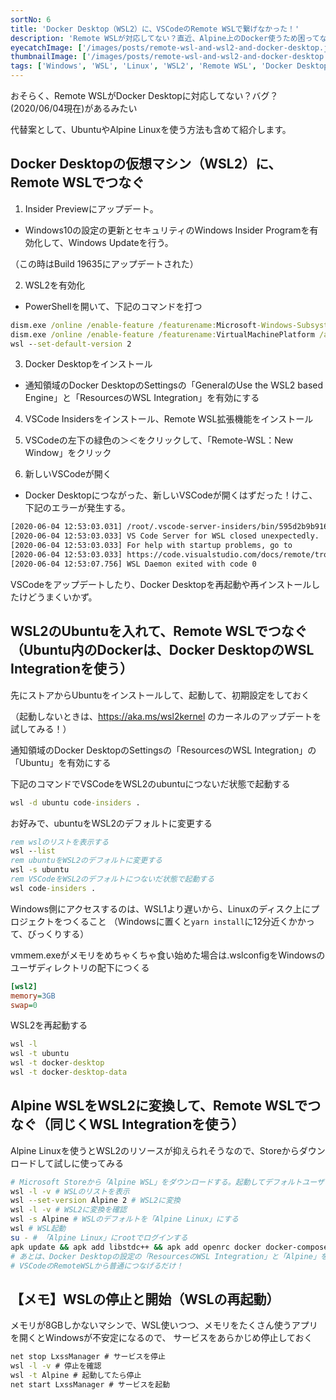 ```yaml
---
sortNo: 6
title: 'Docker Desktop（WSL2）に、VSCodeのRemote WSLで繋げなかった！'
description: 'Remote WSLが対応してない？直近、Alpine上のDocker使うため困ってないので放置中'
eyecatchImage: ['/images/posts/remote-wsl-and-wsl2-and-docker-desktop.jpg',800,533]
thumbnailImage: ['/images/posts/remote-wsl-and-wsl2-and-docker-desktop.jpg',800,533]
tags: ['Windows', 'WSL', 'Linux', 'WSL2', 'Remote WSL', 'Docker Desktop', 'Alpine Linux']
---
```


おそらく、Remote WSLがDocker Desktopに対応してない？バグ？(2020/06/04現在)があるみたい

代替案として、UbuntuやAlpine Linuxを使う方法も含めて紹介します。

## Docker Desktopの仮想マシン（WSL2）に、Remote WSLでつなぐ

1. Insider Previewにアップデート。

 - Windows10の設定の更新とセキュリティのWindows Insider Programを有効化して、Windows Updateを行う。

（この時はBuild 19635にアップデートされた）

2. WSL2を有効化

 - PowerShellを開いて、下記のコマンドを打つ

```bat
dism.exe /online /enable-feature /featurename:Microsoft-Windows-Subsystem-Linux /all /norestart
dism.exe /online /enable-feature /featurename:VirtualMachinePlatform /all /norestart
wsl --set-default-version 2
```

3. Docker Desktopをインストール

 - 通知領域のDocker DesktopのSettingsの「GeneralのUse the WSL2 based Engine」と「ResourcesのWSL Integration」を有効にする

4. VSCode Insidersをインストール、Remote WSL拡張機能をインストール

5. VSCodeの左下の緑色の＞＜をクリックして、「Remote-WSL：New Window」をクリック

6. 新しいVSCodeが開く

 - Docker Desktopにつながった、新しいVSCodeが開くはずだった！けこ、下記のエラーが発生する。

```sh
[2020-06-04 12:53:03.031] /root/.vscode-server-insiders/bin/595d2b9b916d063aadfc2c1a8c8f6df5b45572a8/server.sh: line 12: /root/.vscode-server-insiders/bin/595d2b9b916d063aadfc2c1a8c8f6df5b45572a8/node: not found
[2020-06-04 12:53:03.033] VS Code Server for WSL closed unexpectedly.
[2020-06-04 12:53:03.033] For help with startup problems, go to
[2020-06-04 12:53:03.033] https://code.visualstudio.com/docs/remote/troubleshooting#_wsl-tips
[2020-06-04 12:53:07.756] WSL Daemon exited with code 0
```

VSCodeをアップデートしたり、Docker Desktopを再起動や再インストールしたけどうまくいかず。

## WSL2のUbuntuを入れて、Remote WSLでつなぐ（Ubuntu内のDockerは、Docker DesktopのWSL Integrationを使う）

先にストアからUbuntuをインストールして、起動して、初期設定をしておく

（起動しないときは、https://aka.ms/wsl2kernel のカーネルのアップデートを試してみる！）

通知領域のDocker DesktopのSettingsの「ResourcesのWSL Integration」の「Ubuntu」を有効にする

下記のコマンドでVSCodeをWSL2のubuntuにつないだ状態で起動する

```bat
wsl -d ubuntu code-insiders .
```

お好みで、ubuntuをWSL2のデフォルトに変更する

```bat
rem wslのリストを表示する
wsl --list
rem ubuntuをWSL2のデフォルトに変更する
wsl -s ubuntu
rem VSCodeをWSL2のデフォルトにつないだ状態で起動する
wsl code-insiders .
```

Windows側にアクセスするのは、WSL1より遅いから、Linuxのディスク上にプロジェクトをつくること
（Windowsに置くと`yarn install`に12分近くかかって、びっくりする）

vmmem.exeがメモリをめちゃくちゃ食い始めた場合は.wslconfigをWindowsのユーザディレクトリの配下につくる

```ini
[wsl2]
memory=3GB
swap=0
```

WSL2を再起動する

```bat
wsl -l
wsl -t ubuntu
wsl -t docker-desktop
wsl -t docker-desktop-data
```

## Alpine WSLをWSL2に変換して、Remote WSLでつなぐ（同じくWSL Integrationを使う）

Alpine Linuxを使うとWSL2のリソースが抑えられそうなので、Storeからダウンロードして試しに使ってみる

```sh
# Microsoft Storeから「Alpine WSL」をダウンロードする。起動してデフォルトユーザと、ルート兼デフォルトユーザのパスワードを設定する！
wsl -l -v # WSLのリストを表示
wsl --set-version Alpine 2 # WSL2に変換
wsl -l -v # WSL2に変換を確認
wsl -s Alpine # WSLのデフォルトを「Alpine Linux」にする
wsl # WSL起動
su - # 「Alpine Linux」にrootでログインする
apk update && apk add libstdc++ && apk add openrc docker docker-compose # 必要パッケージのインストール
# あとは、Docker Desktopの設定の「ResourcesのWSL Integration」と「Alpine」を有効にして
# VSCodeのRemoteWSLから普通につなげるだけ！
```

## 【メモ】WSLの停止と開始（WSLの再起動）

メモリが8GBしかないマシンで、WSL使いつつ、メモリをたくさん使うアプリを開くとWindowsが不安定になるので、
サービスをあらかじめ停止しておく

```bat
net stop LxssManager # サービスを停止
wsl -l -v # 停止を確認
wsl -t Alpine # 起動してたら停止
net start LxssManager # サービスを起動
```
